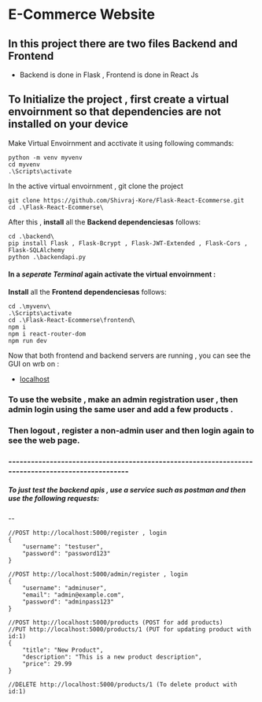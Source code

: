 # E-Commerce Website

## In this project there are two files Backend and Frontend

- Backend is done in Flask , Frontend is done in React Js

## To Initialize the project , first create a virtual envoirnment so that dependencies are not installed on your device

Make Virtual Envoirnment and acctivate it using following commands:

```
python -m venv myvenv
cd myvenv
.\Scripts\activate
```

In the active virtual envoirnment , git clone the project

```
git clone https://github.com/Shivraj-Kore/Flask-React-Ecommerse.git
cd .\Flask-React-Ecommerse\
```

After this , **install** all the **Backend dependenciesas** follows:

```
cd .\backend\
pip install Flask , Flask-Bcrypt , Flask-JWT-Extended , Flask-Cors , Flask-SQLAlchemy
python .\backendapi.py
```

#### In a ***seperate Terminal*** again activate the virtual envoirnment :

**Install** all the **Frontend dependenciesas** follows:

```
cd .\myvenv\
.\Scripts\activate
cd .\Flask-React-Ecommerse\frontend\
npm i
npm i react-router-dom
npm run dev
```

Now that both frontend and backend servers are running , you can see the GUI on wrb on :

- [localhost](http://localhost:5174/)

### To use the website , make an admin registration user , then admin login using the same user and add a few products .

### Then logout , register a non-admin user and then login again to see the web page.

### -------------------------------------------------------------------------------------------------

##### To just test the backend apis , use a service such as postman and then use the following requests:

--

```
//POST http://localhost:5000/register , login
{
    "username": "testuser",
    "password": "password123"
}
```

```
//POST http://localhost:5000/admin/register , login
{
    "username": "adminuser",
    "email": "admin@example.com",
    "password": "adminpass123"
}
```

```
//POST http://localhost:5000/products (POST for add products) 
//PUT http://localhost:5000/products/1 (PUT for updating product with id:1)
{
    "title": "New Product",
    "description": "This is a new product description",
    "price": 29.99
}
```

```
//DELETE http://localhost:5000/products/1 (To delete product with id:1) 
```
